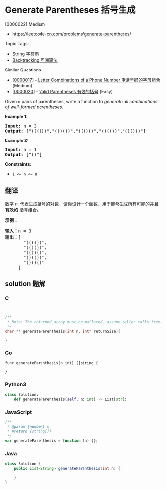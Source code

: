 # Generate Parentheses 括号生成

[0000022] Medium

- https://leetcode-cn.com/problems/generate-parentheses/

Topic Tags:

- [String 字符串](https://leetcode-cn.com/tag/string/)
- [Backtracking 回溯算法](https://leetcode-cn.com/tag/backtracking/)

Similar Questions:

- [[0000017](https://leetcode-cn.com/problems/letter-combinations-of-a-phone-number/)] - [Letter Combinations of a Phone Number 电话号码的字母组合](./0000017.letter-combinations-of-a-phone-number.md) (Medium)
- [[0000020](https://leetcode-cn.com/problems/valid-parentheses/)] - [Valid Parentheses 有效的括号](./0000020.valid-parentheses.md) (Easy)

Given `n` pairs of parentheses, write a function to _generate all combinations of well-formed parentheses_.

**Example 1:**

<pre><strong>Input:</strong> n = 3
<strong>Output:</strong> ["((()))","(()())","(())()","()(())","()()()"]
</pre>

**Example 2:**

<pre><strong>Input:</strong> n = 1
<strong>Output:</strong> ["()"]
</pre>

**Constraints:**

- `1 <= n <= 8`

## 翻译

数字 *n*  代表生成括号的对数，请你设计一个函数，用于能够生成所有可能的并且 **有效的** 括号组合。

**示例：**

<pre><strong>输入：</strong>n = 3
<strong>输出：</strong>[
       "((()))",
       "(()())",
       "(())()",
       "()(())",
       "()()()"
     ]
</pre>

## solution 题解

### C

```c


/**
 * Note: The returned array must be malloced, assume caller calls free().
 */
char ** generateParenthesis(int n, int* returnSize){

}
```

### Go

```golang
func generateParenthesis(n int) []string {

}
```

### Python3

```python
class Solution:
    def generateParenthesis(self, n: int) -> List[str]:
```

### JavaScript

```javascript
/**
 * @param {number} n
 * @return {string[]}
 */
var generateParenthesis = function (n) {};
```

### Java

```java
class Solution {
    public List<String> generateParenthesis(int n) {

    }
}
```
